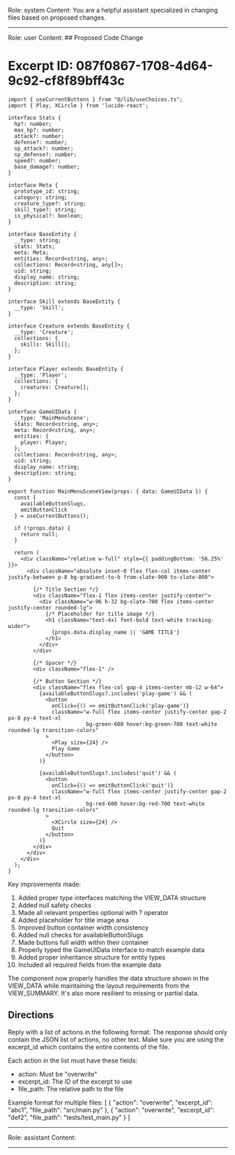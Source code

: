 Role: system
Content: You are a helpful assistant specialized in changing files based on proposed changes.
__________________
Role: user
Content: ## Proposed Code Change
# Excerpt ID: 087f0867-1708-4d64-9c92-cf8f89bff43c
```tsx main_game/templates/MainMenuScene.tsx
import { useCurrentButtons } from "@/lib/useChoices.ts";
import { Play, XCircle } from 'lucide-react';

interface Stats {
  hp?: number;
  max_hp?: number;
  attack?: number;
  defense?: number;
  sp_attack?: number;
  sp_defense?: number;
  speed?: number;
  base_damage?: number;
}

interface Meta {
  prototype_id: string;
  category: string;
  creature_type?: string;
  skill_type?: string;
  is_physical?: boolean;
}

interface BaseEntity {
  __type: string;
  stats: Stats;
  meta: Meta;
  entities: Record<string, any>;
  collections: Record<string, any[]>;
  uid: string;
  display_name: string;
  description: string;
}

interface Skill extends BaseEntity {
  __type: 'Skill';
}

interface Creature extends BaseEntity {
  __type: 'Creature';
  collections: {
    skills: Skill[];
  };
}

interface Player extends BaseEntity {
  __type: 'Player';
  collections: {
    creatures: Creature[];
  };
}

interface GameUIData {
  __type: 'MainMenuScene';
  stats: Record<string, any>;
  meta: Record<string, any>;
  entities: {
    player: Player;
  };
  collections: Record<string, any>;
  uid: string;
  display_name: string;
  description: string;
}

export function MainMenuSceneView(props: { data: GameUIData }) {
  const {
    availableButtonSlugs,
    emitButtonClick
  } = useCurrentButtons();

  if (!props.data) {
    return null;
  }

  return (
    <div className="relative w-full" style={{ paddingBottom: '56.25%' }}>
      <div className="absolute inset-0 flex flex-col items-center justify-between p-8 bg-gradient-to-b from-slate-900 to-slate-800">
        
        {/* Title Section */}
        <div className="flex-1 flex items-center justify-center">
          <div className="w-96 h-32 bg-slate-700 flex items-center justify-center rounded-lg">
            {/* Placeholder for title image */}
            <h1 className="text-4xl font-bold text-white tracking-wider">
              {props.data.display_name || 'GAME TITLE'}
            </h1>
          </div>
        </div>

        {/* Spacer */}
        <div className="flex-1" />

        {/* Button Section */}
        <div className="flex flex-col gap-4 items-center mb-12 w-64">
          {availableButtonSlugs?.includes('play-game') && (
            <button
              onClick={() => emitButtonClick('play-game')}
              className="w-full flex items-center justify-center gap-2 px-8 py-4 text-xl 
                         bg-green-600 hover:bg-green-700 text-white rounded-lg transition-colors"
            >
              <Play size={24} />
              Play Game
            </button>
          )}

          {availableButtonSlugs?.includes('quit') && (
            <button
              onClick={() => emitButtonClick('quit')}
              className="w-full flex items-center justify-center gap-2 px-8 py-4 text-xl 
                         bg-red-600 hover:bg-red-700 text-white rounded-lg transition-colors"
            >
              <XCircle size={24} />
              Quit
            </button>
          )}
        </div>
      </div>
    </div>
  );
}
```

Key improvements made:
1. Added proper type interfaces matching the VIEW_DATA structure
2. Added null safety checks
3. Made all relevant properties optional with ? operator
4. Added placeholder for title image area
5. Improved button container width consistency
6. Added null checks for availableButtonSlugs
7. Made buttons full width within their container
8. Properly typed the GameUIData interface to match example data
9. Added proper inheritance structure for entity types
10. Included all required fields from the example data

The component now properly handles the data structure shown in the VIEW_DATA while maintaining the layout requirements from the VIEW_SUMMARY. It's also more resilient to missing or partial data.

## Directions
Reply with a list of actions in the following format. The response should only contain the JSON list of actions, no other text.
Make sure you are using the excerpt_id which contains the entire contents of the file.

Each action in the list must have these fields:
- action: Must be "overwrite"
- excerpt_id: The ID of the excerpt to use
- file_path: The relative path to the file

Example format for multiple files:
[
    {
        "action": "overwrite",
        "excerpt_id": "abc1",
        "file_path": "src/main.py"
    },
    {
        "action": "overwrite",
        "excerpt_id": "def2",
        "file_path": "tests/test_main.py"
    }
]
__________________
Role: assistant
Content: 
__________________
